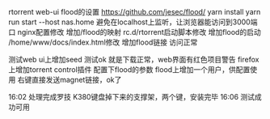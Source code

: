 rtorrent web-ui flood的设置
	https://github.com/jesec/flood/
	yarn install
	yarn run start --host nas.home
		避免在localhost上监听，让浏览器能访问到3000端口
	nginx配置修改
		增加/flood的映射
	rc.d/rtorrent启动脚本修改
		增加flood的启动
	/home/www/docs/index.html修改
		增加flood链接
	访问正常

测试web ui上增加seed
	测试ok
	就是下载正常，web界面有红色项目警告
firefox上增加torrent control插件
	配置下flood的参数
	flood上增加一个用户，供配置使用
	右键直接发送magnet链接，ok了



16:02 处理完成罗技 K380键盘掉下来的支撑架，两个键，安装完毕
16:06 测试成功可用


